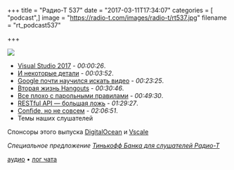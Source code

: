 +++
title = "Радио-Т 537"
date = "2017-03-11T17:34:07"
categories = [ "podcast",]
image = "https://radio-t.com/images/radio-t/rt537.jpg"
filename = "rt_podcast537"

+++

![](https://radio-t.com/images/radio-t/rt537.jpg)

- [Visual Studio 2017](https://habrahabr.ru/company/microsoft/blog/323452/) - *00:00:26*.
- [И некоторые детали](http://venturebeat.com/2017/03/07/microsoft-launches-visual-studio-2017/) - *00:03:52*.
- [Google почти научился искать видео](http://mashable.com/2017/03/08/google-video-intelligence-api/) - *00:23:25*.
- [Вторая жизнь Hangouts](http://blog.google:443/products/g-suite/meet-the-new-enterprise-focused-hangouts/) - *00:30:46*.
- [Все плохо с парольными правилами](https://blog.codinghorror.com/password-rules-are-bullshit/) - *00:49:30*.
- [RESTful API — большая ложь](https://mmikowski.github.io/the_lie/) - *01:29:27*.
- [Confide, но не совсем](https://arstechnica.com/security/2017/03/unfixed-weaknesses-in-confide-stoke-doubts-about-end-to-end-crypto-claims/) - *02:06:51*.
- Темы наших слушателей

Спонсоры этого выпуска [DigitalOcean](https://www.digitalocean.com) и [Vscale](http://bit.ly/radio-t_vscale)

_Специальное предложение [Тинькофф Банка для слушателей Радио-Т](http://l.tinkoff.ru/radiot)_

[аудио](http://cdn.radio-t.com/rt_podcast537.mp3) • [лог чата](http://chat.radio-t.com/logs/radio-t-537.html)
<audio src="http://cdn.radio-t.com/rt_podcast537.mp3" preload="none"></audio>
